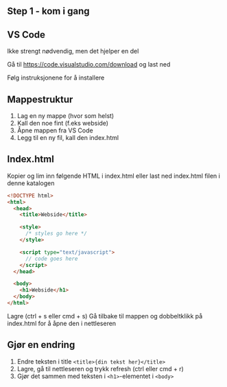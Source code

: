 ## Step 1 - kom i gang

## VS Code

Ikke strengt nødvendig, men det hjelper en del

Gå til https://code.visualstudio.com/download og last ned

Følg instruksjonene for å installere

## Mappestruktur

1. Lag en ny mappe (hvor som helst)
2. Kall den noe fint (f.eks webside)
3. Åpne mappen fra VS Code
4. Legg til en ny fil, kall den index.html

## Index.html

Kopier og lim inn følgende HTML i index.html eller last ned index.html filen i denne katalogen

```html
<!DOCTYPE html>
<html>
  <head>
    <title>Webside</title>

    <style>
      /* styles go here */
    </style>

    <script type="text/javascript">
      // code goes here
    </script>
  </head>

  <body>
    <h1>Webside</h1>
  </body>
</html>
```

Lagre (ctrl + s eller cmd + s)
Gå tilbake til mappen og dobbeltklikk på index.html for å åpne den i nettleseren

## Gjør en endring

1. Endre teksten i title `<title>{din tekst her}</title>`
2. Lagre, gå til nettleseren og trykk refresh (ctrl eller cmd + r)
3. Gjør det sammen med teksten i `<h1>`-elementet i `<body>`

